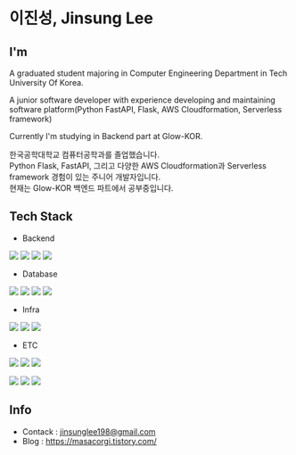 <!--
**masacorgi/masacorgi** is a ✨ _special_ ✨ repository because its `README.md` (this file) appears on your GitHub profile.

Here are some ideas to get you started:

- 🔭 I’m currently working on ...
- 🌱 I’m currently learning ...
- 👯 I’m looking to collaborate on ...
- 🤔 I’m looking for help with ...
- 💬 Ask me about ...
- 📫 How to reach me: ...
- 😄 Pronouns: ...
- ⚡ Fun fact: ...
-->

# 이진성, Jinsung Lee

## I'm
A graduated student majoring in Computer Engineering Department in Tech University Of Korea.

A junior software developer with experience developing and maintaining software platform(Python FastAPI, Flask, AWS Cloudformation, Serverless framework)

Currently I'm studying in Backend part at Glow-KOR.

한국공학대학교 컴퓨터공학과를 졸업했습니다.<br>
Python Flask, FastAPI, 그리고 다양한 AWS Cloudformation과 Serverless framework 경험이 있는 주니어 개발자입니다.<br>
현재는 Glow-KOR 백엔드 파트에서 공부중입니다.

## Tech Stack

* Backend
<p align="left">
  <img src="https://img.shields.io/badge/python-3776AB?style=for-the-badge&logo=Python&logoColor=white">
  <img src="https://img.shields.io/badge/Django-092E20?style=for-the-badge&logo=Django&logoColor=white">
  <img src="https://img.shields.io/badge/fastapi-009688?style=for-the-badge&logo=FastAPI&logoColor=white">
  <img src="https://img.shields.io/badge/flask-000000?style=for-the-badge&logo=Flask&logoColor=white">

* Database
<p align="left">
  <img src="https://img.shields.io/badge/DynamoDB-4053D6?style=for-the-badge&logo=AmazonDynamoDB&logoColor=white">
  <img src="https://img.shields.io/badge/MySQL-4479A1?style=for-the-badge&logo=MySQL&logoColor=white">
  <img src="https://img.shields.io/badge/MongoDB-47A248?style=for-the-badge&logo=MongoDB&logoColor=white">
  <img src="https://img.shields.io/badge/Studio3T-17AF66?style=for-the-badge&logo=Studio3T&logoColor=white">

* Infra
<p align="left">
  <img src="https://img.shields.io/badge/AWS-232F3E?style=for-the-badge&logo=AmazonAWS&logoColor=white">
  <img src="https://img.shields.io/badge/Amazon EC2-FF9900?style=for-the-badge&logo=AmazonEC2&logoColor=white">
  <img src="https://img.shields.io/badge/Docker-2496ED?style=for-the-badge&logo=Docker&logoColor=white">

* ETC
<p align="left">
  <img src="https://img.shields.io/badge/slack-4A154B?style=for-the-badge&logo=Slack&logoColor=white">
  <img src="https://img.shields.io/badge/Jira-0052cc?style=for-the-badge&logo=Jira&logoColor=white">
  <img src="https://img.shields.io/badge/figma-F24E1E?style=for-the-badge&logo=Figma&logoColor=white">
<p align="left">
  <img src="https://img.shields.io/badge/Git-F05032?style=for-the-badge&logo=Git&logoColor=white">
  <img src="https://img.shields.io/badge/GitHub-181717?style=for-the-badge&logo=GitHub&logoColor=white">
  <img src="https://img.shields.io/badge/OpenAI-412991?style=for-the-badge&logo=OpenAIlogoColor=white">
  
## Info

* Contack : jinsunglee198@gmail.com
* Blog : https://masacorgi.tistory.com/


